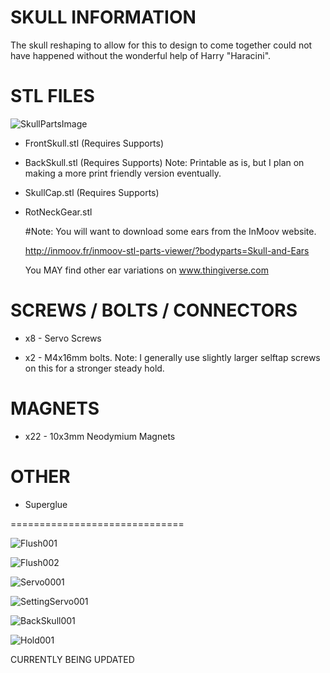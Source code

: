 SKULL INFORMATION
=
The skull reshaping to allow for this to design to come together could not have happened without the wonderful help of Harry "Haracini". 

STL FILES
= 
![SkullPartsImage](https://user-images.githubusercontent.com/81597534/185001643-9cd4e122-26e0-4864-968c-ccb29990dd65.png)

- FrontSkull.stl (Requires Supports)

- BackSkull.stl (Requires Supports)  Note: Printable as is, but I plan on making a more print friendly version eventually. 

- SkullCap.stl (Requires Supports)

- RotNeckGear.stl

  #Note: You will want to download some ears from the InMoov website. 
  
  http://inmoov.fr/inmoov-stl-parts-viewer/?bodyparts=Skull-and-Ears

  You MAY find other ear variations on www.thingiverse.com

SCREWS / BOLTS / CONNECTORS
=
- x8 - Servo Screws

- x2 - M4x16mm bolts. Note: I generally use slightly larger selftap screws on this for a stronger steady hold.

MAGNETS
= 
- x22 - 10x3mm Neodymium Magnets 

OTHER
=
- Superglue

==============================

![Flush001](https://user-images.githubusercontent.com/81597534/185014289-6735f7e8-17d2-4b17-9555-5fc853f27625.png)

![Flush002](https://user-images.githubusercontent.com/81597534/185014301-62cc1450-9454-4277-8b1b-1eb52190d3fd.png)

![Servo0001](https://user-images.githubusercontent.com/81597534/185014331-06d2a9a7-f887-4c9c-9f05-c30a6a4fe02c.png)

![SettingServo001](https://user-images.githubusercontent.com/81597534/185014357-e1c8c9d4-b08d-4191-b064-9b2df9111a69.PNG)

![BackSkull001](https://user-images.githubusercontent.com/81597534/185015717-171d682e-1ad8-4389-a71d-a9e6be1cc039.png)

![Hold001](https://user-images.githubusercontent.com/81597534/185015619-f5b52bbd-8318-4f9d-927a-2a97f5102526.png)



CURRENTLY BEING UPDATED
